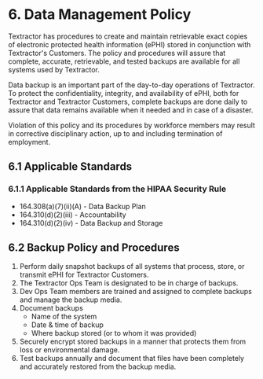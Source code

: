 # 6. Data Management Policy

Textractor has procedures to create and maintain retrievable exact copies of electronic protected health information (ePHI) stored in conjunction with Textractor's Customers. The policy and procedures will assure that complete, accurate, retrievable, and tested backups are available for all systems used by Textractor.

Data backup is an important part of the day-to-day operations of Textractor. To protect the confidentiality, integrity, and availability of ePHI, both for Textractor and Textractor Customers, complete backups are done daily to assure that data remains available when it needed and in case of a disaster.

Violation of this policy and its procedures by workforce members may result in corrective disciplinary action, up to and including termination of employment.

## 6.1 Applicable Standards

### 6.1.1 Applicable Standards from the HIPAA Security Rule

* 164.308(a)(7)(ii)(A) - Data Backup Plan
* 164.310(d)(2)(iii) - Accountability
* 164.310(d)(2)(iv) - Data Backup and Storage

## 6.2 Backup Policy and Procedures

1. Perform daily snapshot backups of all systems that process, store, or transmit ePHI for Textractor Customers.
2. The Textractor Ops Team is designated to be in charge of backups.
3. Dev Ops Team members are trained and assigned to complete backups and manage the backup media.
4. Document backups
   * Name of the system
   * Date & time of backup
   * Where backup stored (or to whom it was provided)
5. Securely encrypt stored backups in a manner that protects them from loss or environmental damage.
6. Test backups annually and document that files have been completely and accurately restored from the backup media.
